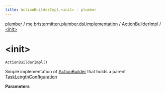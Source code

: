 ```yaml
---
title: ActionBuilderImpl.<init> - plumber
---
```


[plumber](../../index.html) / [me.bristermitten.plumber.dsl.implementation](../index.html) / [ActionBuilderImpl](index.html) / [&lt;init&gt;](./-init-.html)

# &lt;init&gt;

`ActionBuilderImpl()`

Simple implementation of [ActionBuilder](../../me.bristermitten.plumber.dsl/-action-builder/index.html) that holds a parent [TaskLengthConfiguration](../../me.bristermitten.plumber.dsl/-task-length-configuration/index.html)

**Parameters**

